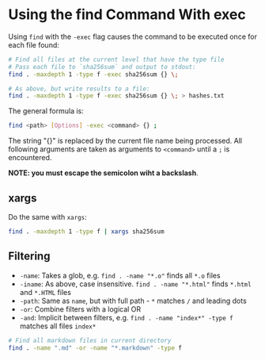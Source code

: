# Using the find Command With exec

Using `find` with the `-exec` flag causes the command to be executed once for each file found:

```bash
# Find all files at the current level that have the type file
# Pass each file to `sha256sum` and output to stdout:
find . -maxdepth 1 -type f -exec sha256sum {} \;

# As above, but write results to a file:
find . -maxdepth 1 -type f -exec sha256sum {} \; > hashes.txt
```

The general formula is:

```bash
find <path> [Options] -exec <command> {} ;
```
The string "{}" is replaced by the current file name being processed. All following arguments are taken as arguments to `<command>` until a `;` is encountered.

**NOTE: you must escape the semicolon wiht a backslash**.

xargs
-----
Do the same with `xargs`:

```bash
find . -maxdepth 1 -type f | xargs sha256sum
```

Filtering
---------
* `-name`: Takes a glob, e.g. `find . -name "*.o"` finds all `*.o` files
* `-iname`: As above, case insensitive. `find . -name "*.html"` finds  `*.html` and `*.HTML` files
* `-path`: Same as `name`, but with full path - `*` matches `/` and leading dots
* `-or`: Combine filters with a logical OR
* `-and`: Implicit between filters, e.g. `find . -name "index*" -type f` matches all files `index*`

```bash
# Find all markdown files in current directory 
find . -name ".md" -or -name "*.markdown" -type f 
```

